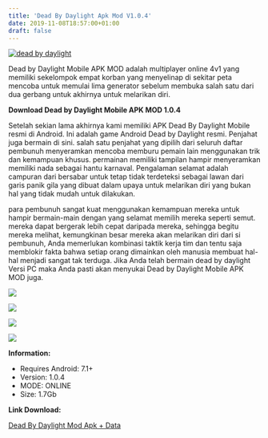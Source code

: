 ```yaml
---
title: 'Dead By Daylight Apk Mod V1.0.4'
date: 2019-11-08T18:57:00+01:00
draft: false
---
```


[![](https://1.bp.blogspot.com/-0YGnXNNE_7U/XcWq7TWt4RI/AAAAAAAAAxA/3_exFkEqcVUxewWI4h7aaixONeGEK5kuQCLcBGAsYHQ/s320/dead-by-daylight-mobile-apk-1-picsay.jpg "dead by daylight")](https://1.bp.blogspot.com/-0YGnXNNE_7U/XcWq7TWt4RI/AAAAAAAAAxA/3_exFkEqcVUxewWI4h7aaixONeGEK5kuQCLcBGAsYHQ/s1600/dead-by-daylight-mobile-apk-1-picsay.jpg)

  
Dead by Daylight Mobile APK MOD adalah multiplayer online 4v1 yang memiliki sekelompok empat korban yang menyelinap di sekitar peta mencoba untuk memulai lima generator sebelum membuka salah satu dari dua gerbang untuk akhirnya untuk melarikan diri.  
  
**Download Dead by Daylight Mobile APK MOD 1.0.4**  
  
Setelah sekian lama akhirnya kami memiliki APK Dead By Daylight Mobile resmi di Android. Ini adalah game Android Dead by Daylight resmi. Penjahat juga bermain di sini. salah satu penjahat yang dipilih dari seluruh daftar pembunuh menyeramkan mencoba memburu pemain lain menggunakan trik dan kemampuan khusus. permainan memiliki tampilan hampir menyeramkan memiliki nada sebagai hantu karnaval. Pengalaman selamat adalah campuran dari bersabar untuk tetap tidak terdeteksi sebagai lawan dari garis panik gila yang dibuat dalam upaya untuk melarikan diri yang bukan hal yang tidak mudah untuk dilakukan.  
  
para pembunuh sangat kuat menggunakan kemampuan mereka untuk hampir bermain-main dengan yang selamat memilih mereka seperti semut. mereka dapat bergerak lebih cepat daripada mereka, sehingga begitu mereka melihat, kemungkinan besar mereka akan melarikan diri dari si pembunuh, Anda memerlukan kombinasi taktik kerja tim dan tentu saja memblokir fakta bahwa setiap orang dimainkan oleh manusia membuat hal-hal menjadi sangat tak terduga. Jika Anda telah bermain dead by daylight Versi PC maka Anda pasti akan menyukai Dead by Daylight Mobile APK MOD juga.  
  

[![](https://1.bp.blogspot.com/-Lac3GF1jifI/XcWr23AaDgI/AAAAAAAAAxM/VyYsWs5VVII8-zQOco-Nddmd01hY2uWTQCLcBGAsYHQ/s320/DBD-mobile-apk.jpg)](https://1.bp.blogspot.com/-Lac3GF1jifI/XcWr23AaDgI/AAAAAAAAAxM/VyYsWs5VVII8-zQOco-Nddmd01hY2uWTQCLcBGAsYHQ/s1600/DBD-mobile-apk.jpg)

  

[![](https://1.bp.blogspot.com/-8SAp-eycaGo/XcWr71l-sBI/AAAAAAAAAxQ/f21_EbL3yTkBP0KdbanO7OTA6Gs76mGNACLcBGAsYHQ/s320/DBD-MOBILE.jpg)](https://1.bp.blogspot.com/-8SAp-eycaGo/XcWr71l-sBI/AAAAAAAAAxQ/f21_EbL3yTkBP0KdbanO7OTA6Gs76mGNACLcBGAsYHQ/s1600/DBD-MOBILE.jpg)

  

[![](https://1.bp.blogspot.com/-i3pPEFE8rLU/XcWsBtiZFAI/AAAAAAAAAxU/_YMghTBm78sdD_zyY-uSKTMA3j8BFyvnACLcBGAsYHQ/s320/dead-by-daylight-2.jpg)](https://1.bp.blogspot.com/-i3pPEFE8rLU/XcWsBtiZFAI/AAAAAAAAAxU/_YMghTBm78sdD_zyY-uSKTMA3j8BFyvnACLcBGAsYHQ/s1600/dead-by-daylight-2.jpg)

  

[![](https://1.bp.blogspot.com/-inUpISLdlbo/XcWsIdGIyyI/AAAAAAAAAxY/IL6TRua-OyYJELn51-ZKThmQScbilP6sQCLcBGAsYHQ/s320/dead-by-daylight-apk.jpg)](https://1.bp.blogspot.com/-inUpISLdlbo/XcWsIdGIyyI/AAAAAAAAAxY/IL6TRua-OyYJELn51-ZKThmQScbilP6sQCLcBGAsYHQ/s1600/dead-by-daylight-apk.jpg)

  
**Information:**  
  

*   Requires Android: 7.1+
*   Version: 1.0.4
*   MODE: ONLINE
*   Size: 1.7Gb

**Link Download:**

  

[Dead By Daylight Mod Apk + Data](https://www.mediafire.com/file/jpbh6wlhubgg3go/DEAD-BY-DAYLIGHT-APK+DATA-1.0.4.rar/file)